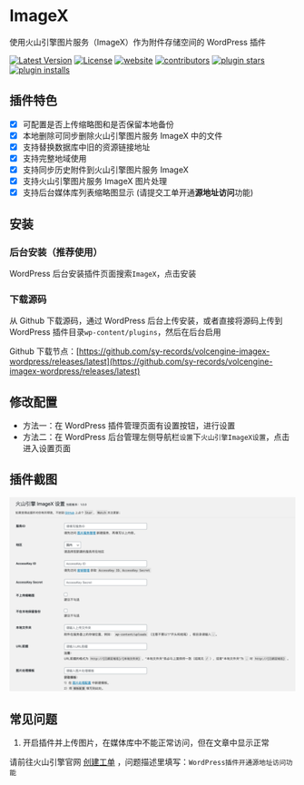 # ImageX

使用火山引擎图片服务（ImageX）作为附件存储空间的 WordPress 插件

[![Latest Version](https://img.shields.io/github/release/sy-records/volcengine-imagex-wordpress.svg)](https://github.com/sy-records/volcengine-imagex-wordpress/releases)
[![License](https://img.shields.io/github/license/sy-records/volcengine-imagex-wordpress?color=red)](LICENSE)
[![website](https://img.shields.io/badge/website-qq52o.me-blue)](https://qq52o.me)
[![contributors](https://img.shields.io/github/contributors/sy-records/volcengine-imagex-wordpress?color=blue)](https://github.com/sy-records/volcengine-imagex-wordpress/graphs/contributors)
[![plugin stars](https://img.shields.io/wordpress/plugin/stars/imagex)](https://wordpress.org/plugins/imagex/)
[![plugin installs](https://img.shields.io/wordpress/plugin/installs/imagex)](https://wordpress.org/plugins/imagex/)

## 插件特色

* [x] 可配置是否上传缩略图和是否保留本地备份
* [x] 本地删除可同步删除火山引擎图片服务 ImageX 中的文件
* [x] 支持替换数据库中旧的资源链接地址
* [x] 支持完整地域使用
* [x] 支持同步历史附件到火山引擎图片服务 ImageX
* [x] 支持火山引擎图片服务 ImageX 图片处理
* [x] 支持后台媒体库列表缩略图显示 (请提交工单开通**源地址访问**功能)

## 安装

### 后台安装（推荐使用）

WordPress 后台安装插件页面搜索`ImageX`，点击安装

### 下载源码

从 Github 下载源码，通过 WordPress 后台上传安装，或者直接将源码上传到 WordPress 插件目录`wp-content/plugins`，然后在后台启用

Github 下载节点：[https://github.com/sy-records/volcengine-imagex-wordpress/releases/latest](https://github.com/sy-records/volcengine-imagex-wordpress/releases/latest)

## 修改配置

* 方法一：在 WordPress 插件管理页面有设置按钮，进行设置
* 方法二：在 WordPress 后台管理左侧导航栏`设置`下`火山引擎ImageX设置`，点击进入设置页面

## 插件截图

![设置页面](screenshot-1.png)

## 常见问题

1. 开启插件并上传图片，在媒体库中不能正常访问，但在文章中显示正常

请前往火山引擎官网 [创建工单](https://console.volcengine.cn/ticket/createTicket/?step=3&ProviderName=%E5%9B%BE%E7%89%87%E8%A7%A3%E5%86%B3%E6%96%B9%E6%A1%88&TemplateName=%E5%8A%9F%E8%83%BD%E9%85%8D%E7%BD%AE) ，问题描述里填写：`WordPress插件开通源地址访问功能`